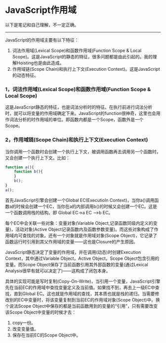 JavaScript作用域
=========

以下是笔记和自己理解，不一定正确。

----

JavaScript的作用域主要有以下特征：

1. 词法作用域(Lexical Scope)和函数作用域(Function Scope & Local Scope)。这是JavaScript的静态的特征，很多问题都是由此引起的。我的理解Hoisting也是由此造成。
2. 作用域链(Scope Chain)和执行上下文(Execution Context)。这是JavaScript的动态特征。

### 1，词法作用域(Lexical Scope)和函数作用域(Function Scope & Local Scope)
这是JavaScript静态的特征，也是词法分析时的特征。在执行前进行词法分析时，就可以将变量的作用域确定下来。JavaScript的function很神奇，这里也会用作词法分析的时作用域的单位。即函数内都是一个Scope，函数外是一个Scope。

### 2，作用域链(Scope Chain)和执行上下文(Execution Context)
当你调用一个函数时会创建一个执行上下文，被调用函数再去调用另一个函数时，又会创建一个执行上下文。比如：

```javascript
function a(){
    function b(){
    }
    b();
}
a();
```

首先JavaScript引擎会创建一个Global EC(Executioln Context)，当你a()调用函数a的时候会创建一个EC，当你在a的内部调用b()的时候又会创建一个EC。这是一个函数调用栈的结构。即 Global EC->a EC –>b EC。

每个EC中会关联一些对象：变量对象(Variable Object,记录函数同级内定义的变量)，活动对象(Active Object记录函数内及函数参数变量)。而这些对象构成了作用域内可查找的对象。还有一个对象就是作用域对象(Scope Object)，它记录了函数运行时引用到其父作用域的变量——这也是Closure的产生原因。

JavaScript静态决定了变量的作用域，并在调用(动态)时创建Execution Context，其中通过Variable Object，Active Object，Scope Object包含引用的变量。而Scope Object保存了当前函数引用其外部函数的变量(通过Lexical Analysis很早有就可以决定了)——这构成了闭包本身。

具体的实现可能是写时复制(Copy-On-Write)，当引用一个变量，JavaScript引擎先在当前EC的作用域中查找变量定义及当前值。如果找不到，再去上一级EC中查找，直到Global EC。这也就是作用域的查找，其本质也就是栈的递归。当需要修改别的EC中变量时，将该变量复制到当前EC的作用域对象(Scope Object)中。换个说法Scope Object中保存的都是当前函数用到的变量的“引用”，只有需要改变该Scope Object中变量的时候才去：

1. copy一份。
2. 改变变量值。
3. 保存在当前EC的Scope Object中。
